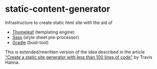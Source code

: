 # static-content-generator
Infrastructure to create static html site with the aid of
- [Thymeleaf](http://www.thymeleaf.org/) (templating engine)
- [Sass](http://sass-lang.com/) (style sheet pre-processor)
- [Gradle](http://gradle.org/) (buid-tool)

This is extended/rewritten version of the idea described in the article ["Create a static site generator with less than 100 lines of code"](http://www.travishanna.com/static-site-generator.html) by Travis Hanna.


